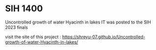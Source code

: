 # SIH 1400
Uncontrolled growth of water Hyacinth in lakes
IT was posted to the SIH 2023 finals

visit the site of this project : https://shreyu-07.github.io/Uncontrolled-growth-of-water-Hyacinth-in-lakes/
